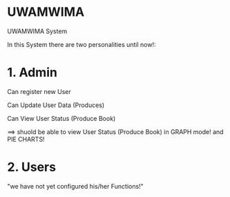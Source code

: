 # UWAMWIMA
UWAMWIMA System 

In this System there are two personalities until now!:

# 1. Admin
Can register new User 

Can Update User Data (Produces)

Can View User Status (Produce Book)

==> shuold be able to view User Status (Produce Book) in GRAPH mode! and PIE CHARTS!

# 2. Users
"we have not yet configured his/her Functions!"
